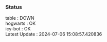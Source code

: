 ### Status


table : DOWN  
hogwarts : OK  
icy-bot : OK  
Latest Update : 2024-07-06 15:08:57.420836

